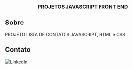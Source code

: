 



<h3 align="center">PROJETOS JAVASCRIPT FRONT END</h3>


<!-- ABOUT THE PROJECT -->
## Sobre 


PROJETO LISTA DE CONTATOS JAVASCRIPT, HTML e CSS

<!-- CONTACT -->
## Contato

[![LinkedIn][linkedin-shield]][linkedin-url]








<!-- MARKDOWN LINKS & IMAGES -->
<!-- https://www.markdownguide.org/basic-syntax/#reference-style-links -->
[linkedin-shield]: https://img.shields.io/badge/-LinkedIn-black.svg?style=for-the-badge&logo=linkedin&colorB=555
[linkedin-url]: https://www.linkedin.com/in/damnpedrini/



